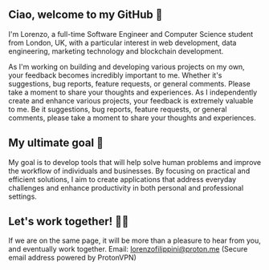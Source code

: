## Ciao, welcome to my GitHub 👋

I'm Lorenzo, a full-time Software Engineer and Computer Science student from London, UK, with a particular interest in web development, data engineering, marketing technology and blockchain development.

As I'm working on building and developing various projects on my own, your feedback becomes incredibly important to me. 
Whether it's suggestions, bug reports, feature requests, or general comments. Please take a moment to share your thoughts and experiences.
As I independently create and enhance various projects, your feedback is extremely valuable to me. 
Be it suggestions, bug reports, feature requests, or general comments, please take a moment to share your thoughts and experiences.

## My ultimate goal 🎯

My goal is to develop tools that will help solve human problems and improve the workflow of individuals and businesses. 
By focusing on practical and efficient solutions, I aim to create applications that address everyday challenges and enhance productivity in both personal and professional settings.

## Let's work together! 🙏🏼

If we are on the same page, it will be more than a pleasure to hear from you, and eventually work together.
Email: lorenzofilippini@proton.me (Secure email address powered by ProtonVPN)
